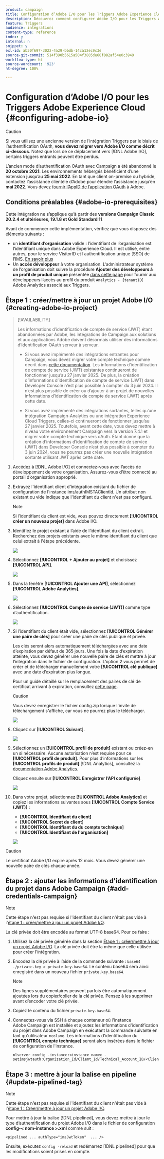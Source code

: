 ```yaml
---
product: campaign
title: Configuration d’Adobe I/O pour les Triggers Adobe Experience Cloud
description: Découvrez comment configurer Adobe I/O pour les Triggers Adobe Experience Cloud
feature: Triggers
audience: integrations
content-type: reference
index: y
internal: n
snippet: y
exl-id: ab30f697-3022-4a29-bbdb-14ca12ec9c3e
source-git-commit: 514f390b5615a504f3805de68f882af54e0c3949
workflow-type: ht
source-wordcount: '923'
ht-degree: 100%

---
```


# Configuration d’Adobe I/O pour les Triggers Adobe Experience Cloud {#configuring-adobe-io}

>[!CAUTION]
>
>Si vous utilisez une ancienne version de l’intégration Triggers par le biais de l’authentification OAuth, **vous devez migrer vers Adobe I/O comme décrit ci-dessous**.
>Notez que lors de ce déplacement vers [!DNL Adobe I/O], certains triggers entrants peuvent être perdus.
>
>L’ancien mode d’authentification OAuth avec Campaign a été abandonné le **20 octobre 2021**. Les environnements hébergés bénéficient dʼune extension jusquʼau **25 mai 2022**. En tant que client on-premise ou hybride, contactez lʼassistance clientèle dʼAdobe pour étendre lʼassistance jusquʼen **mai 2022**. Vous devez [fournir l’AppID de l’application OAuth](../../integrations/using/configuring-pipeline.md#step-optional) à Adobe.

## Conditions préalables {#adobe-io-prerequisites}

Cette intégration ne s’applique qu’à partir des **versions Campaign Classic 20.2.4 et ultérieures, 19.1.8 et Gold Standard 11**.

Avant de commencer cette implémentation, vérifiez que vous disposez des éléments suivants :

* un **identifiant d’organisation** valide : l’identifiant de l’organisation est l’identifiant unique dans Adobe Experience Cloud. Il est utilisé, entre autres, pour le service VisitorID et l’authentification unique (SSO) de l’IMS. [En savoir plus](https://experienceleague.adobe.com/docs/core-services/interface/administration/organizations.html?lang=fr)
* Un **accès développeur** à votre organisation. L’administrateur système de l’organisation doit suivre la procédure **Ajouter des développeurs à un profil de produit unique** présentée [dans cette page](https://helpx.adobe.com/fr/enterprise/using/manage-developers.html) pour fournir aux développeurs l’accès au profil du produit `Analytics - {tenantID}` Adobe Analytics associé aux Triggers.

## Étape 1 : créer/mettre à jour un projet Adobe I/O {#creating-adobe-io-project}

>[!AVAILABILITY]
>
> Les informations d’identification de compte de service (JWT) étant abandonnées par Adobe, les intégrations de Campaign aux solutions et aux applications Adobe doivent désormais utiliser des informations d’identification OAuth serveur à serveur.</br>
>
> * Si vous avez implémenté des intégrations entrantes pour Campaign, vous devez migrer votre compte technique comme décrit dans [cette documentation](https://developer.adobe.com/developer-console/docs/guides/authentication/ServerToServerAuthentication/migration/#_blank). Les informations d’identification de compte de service (JWT) existantes continueront de fonctionner jusqu’au 27 janvier 2025. De plus, la création d’informations d’identification de compte de service (JWT) dans Developer Console n’est plus possible à compter du 3 juin 2024. Il n’est plus possible de créer ou d’ajouter à un projet de nouvelles informations d’identification de compte de service (JWT) après cette date.</br>
>
> * Si vous avez implémenté des intégrations sortantes, telles qu’une intégration Campaign-Analytics ou une intégration Experience Cloud Triggers, celles-ci continueront de fonctionner jusqu’au 27 janvier 2025. Toutefois, avant cette date, vous devez mettre à niveau votre environnement Campaign vers la version 7.4.1 et migrer votre compte technique vers oAuth. Étant donné que la création d’informations d’identification de compte de service (JWT) dans Developer Console n’est plus possible à compter du 3 juin 2024, vous ne pourrez pas créer une nouvelle intégration sortante utilisant JWT après cette date.

1. Accédez à [!DNL Adobe I/O] et connectez-vous avec l’accès de développement de votre organisation. Assurez-vous d’être connecté au portail d’organisation approprié.

1. Extrayez l&#39;identifiant client d&#39;intégration existant du fichier de configuration de l&#39;instance ims/authIMSTAClientId. Un attribut non existant ou vide indique que l&#39;identifiant du client n&#39;est pas configuré.

   >[!NOTE]
   >
   >Si l’identifiant du client est vide, vous pouvez directement **[!UICONTROL créer un nouveau projet]** dans Adobe I/O.

1. Identifiez le projet existant à l’aide de l’identifiant du client extrait. Recherchez des projets existants avec le même identifiant du client que celui extrait à l&#39;étape précédente.

   ![](assets/do-not-localize/adobe_io_8.png)

1. Sélectionnez **[!UICONTROL + Ajouter au projet]** et choisissez **[!UICONTROL API]**.

   ![](assets/do-not-localize/adobe_io_1.png)

1. Dans la fenêtre **[!UICONTROL Ajouter une API]**, sélectionnez **[!UICONTROL Adobe Analytics]**.

   ![](assets/do-not-localize/adobe_io_2.png)

1. Sélectionnez **[!UICONTROL Compte de service (JWT)]** comme type d’authentification.

   ![](assets/do-not-localize/adobe_io_3.png)

1. Si l’identifiant du client était vide, sélectionnez **[!UICONTROL Générer une paire de clés]** pour créer une paire de clés publique et privée.

   Les clés seront alors automatiquement téléchargées avec une date d’expiration par défaut de 365 jours. Une fois la date d’expiration atteinte, vous devez générer une nouvelle paire de clés et mettre à jour l’intégration dans le fichier de configuration. L’option 2 vous permet de créer et de télécharger manuellement votre **[!UICONTROL clé publique]** avec une date d’expiration plus longue.

   Pour un guide détaillé sur le remplacement des paires de clé de certificat arrivant à expiration, consultez [cette page](https://developer.adobe.com/developer-console/docs/guides/email-alerts/cert-expiry/#a-step-by-step-guide-to-replacing-expiring-certificate-key-pairs).


   >[!CAUTION]
   >
   >Vous devez enregistrer le fichier config.zip lorsque l&#39;invite de téléchargement s&#39;affiche, car vous ne pourrez plus le télécharger.

   ![](assets/do-not-localize/adobe_io_4.png)

1. Cliquez sur **[!UICONTROL Suivant]**.

   ![](assets/do-not-localize/adobe_io_5.png)

1. Sélectionnez un **[!UICONTROL profil de produit]** existant ou créez-en un si nécessaire. Aucune autorisation n’est requise pour ce **[!UICONTROL profil de produit]**. Pour plus d’informations sur les **[!UICONTROL profils de produit]** [!DNL Analytics], consultez la [documentation Adobe Analytics](https://experienceleague.adobe.com/docs/analytics/admin/admin-console/home.html?lang=fr#admin-console).

   Cliquez ensuite sur **[!UICONTROL Enregistrer l’API configurée]**.

   ![](assets/do-not-localize/adobe_io_6.png)

1. Dans votre projet, sélectionnez **[!UICONTROL Adobe Analytics]** et copiez les informations suivantes sous **[!UICONTROL Compte Service (JWT)]** :

   * **[!UICONTROL Identifiant du client]**
   * **[!UICONTROL Secret du client]**
   * **[!UICONTROL Identifiant du du compte technique]**
   * **[!UICONTROL Identifiant de l&#39;organisation]**

   ![](assets/do-not-localize/adobe_io_7.png)

>[!CAUTION]
>
>Le certificat Adobe I/O expire après 12 mois. Vous devez générer une nouvelle paire de clés chaque année.

## Étape 2 : ajouter les informations d&#39;identification du projet dans Adobe Campaign {#add-credentials-campaign}

>[!NOTE]
>
>Cette étape n&#39;est pas requise si l&#39;identifiant du client n&#39;était pas vide à l&#39;[étape 1 : créer/mettre à jour un projet Adobe I/O](#creating-adobe-io-project).

La clé privée doit être encodée au format UTF-8 base64. Pour ce faire :

1. Utilisez la clé privée générée dans la section [Étape 1 : créer/mettre à jour un projet Adobe I/O](#creating-adobe-io-project). La clé privée doit être la même que celle utilisée pour créer l&#39;intégration.

1. Encodez la clé privée à l’aide de la commande suivante : `base64 ./private.key > private.key.base64`. Le contenu base64 sera ainsi enregistré dans un nouveau fichier `private.key.base64`.

   >[!NOTE]
   >
   >Des lignes supplémentaires peuvent parfois être automatiquement ajoutées lors du copier/coller de la clé privée. Pensez à les supprimer avant d’encoder votre clé privée.

1. Copiez le contenu du fichier `private.key.base64`.

1. Connectez-vous via SSH à chaque conteneur où l&#39;instance Adobe Campaign est installée et ajoutez les informations d&#39;identification du projet dans Adobe Campaign en exécutant la commande suivante en tant qu&#39;utilisateur `neolane`. Les informations d&#39;identification du **[!UICONTROL compte technique]** seront alors insérées dans le fichier de configuration de l&#39;instance.

   ```
   nlserver config -instance:<instance name> -setimsjwtauth:Organization_Id/Client_Id/Technical_Account_ID/<Client_Secret>/<Base64_encoded_Private_Key>
   ```

## Étape 3 : mettre à jour la balise en pipeline {#update-pipelined-tag}

>[!NOTE]
>
>Cette étape n&#39;est pas requise si l&#39;identifiant du client n&#39;était pas vide à l&#39;[étape 1 : Créer/mettre à jour un projet Adobe I/O](#creating-adobe-io-project).

Pour mettre à jour la balise [!DNL pipelined], vous devez mettre à jour le type d’authentification du projet Adobe I/O dans le fichier de configuration **config-&lt; nom-instance >.xml** comme suit :

```
<pipelined ... authType="imsJwtToken"  ... />
```

Ensuite, exécutez `config -reload` et redémarrez [!DNL pipelined] pour que les modifications soient prises en compte.
